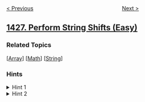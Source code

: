 <!--|This file generated by command(leetcode description); DO NOT EDIT.    |-->
<!--+----------------------------------------------------------------------+-->
<!--|@author    openset <openset.wang@gmail.com>                           |-->
<!--|@link      https://github.com/openset                                 |-->
<!--|@home      https://github.com/openset/leetcode                        |-->
<!--+----------------------------------------------------------------------+-->

[< Previous](../counting-elements "Counting Elements")
　　　　　　　　　　　　　　　　
[Next >](../leftmost-column-with-at-least-a-one "Leftmost Column with at Least a One")

## [1427. Perform String Shifts (Easy)](https://leetcode.com/problems/perform-string-shifts "字符串的左右移")



### Related Topics
  [[Array](../../tag/array/README.md)]
  [[Math](../../tag/math/README.md)]
  [[String](../../tag/string/README.md)]

### Hints
<details>
<summary>Hint 1</summary>
Intuitively performing all shift operations is acceptable due to the constraints.
</details>

<details>
<summary>Hint 2</summary>
You may notice that left shift cancels the right shift, so count the total left shift times (may be negative if the final result is right shift), and perform it once.
</details>
